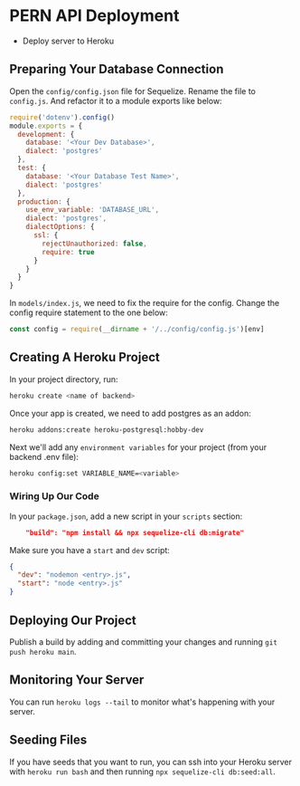 # PERN API Deployment

- Deploy server to Heroku


## Preparing Your Database Connection

Open the `config/config.json` file for Sequelize. Rename the file to `config.js`. And refactor it to a module exports like below:

```js
require('dotenv').config()
module.exports = {
  development: {
    database: '<Your Dev Database>',
    dialect: 'postgres'
  },
  test: {
    database: '<Your Database Test Name>',
    dialect: 'postgres'
  },
  production: {
    use_env_variable: 'DATABASE_URL',
    dialect: 'postgres',
    dialectOptions: {
      ssl: {
        rejectUnauthorized: false,
        require: true
      }
    }
  }
}
```

In `models/index.js`, we need to fix the require for the config. Change the config require statement to the one below:

```js
const config = require(__dirname + '/../config/config.js')[env]
```

## Creating A Heroku Project

In your project directory, run:

```sh
heroku create <name of backend>
```

Once your app is created, we need to add postgres as an addon:

```sh
heroku addons:create heroku-postgresql:hobby-dev
```

Next we'll add any `environment variables` for your project (from your backend .env file):

```sh
heroku config:set VARIABLE_NAME=<variable>
```

### Wiring Up Our Code


In your `package.json`, add a new script in your `scripts` section:

```json
    "build": "npm install && npx sequelize-cli db:migrate"
```

Make sure you have a `start` and `dev` script:

```json
{
  "dev": "nodemon <entry>.js",
  "start": "node <entry>.js"
}
```


## Deploying Our Project

Publish a build by adding and committing your changes and running `git push heroku main`.

## Monitoring Your Server

You can run `heroku logs --tail` to monitor what's happening with your server.

## Seeding Files

If you have seeds that you want to run, you can ssh into your Heroku server with `heroku run bash` and then running `npx sequelize-cli db:seed:all`.